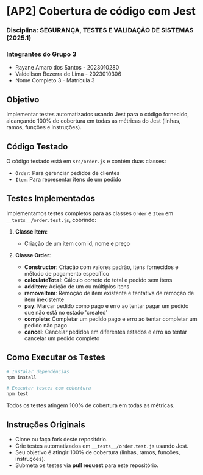 # [AP2] Cobertura de código com Jest
### Disciplina: SEGURANÇA, TESTES E VALIDAÇÃO DE SISTEMAS (2025.1)


### Integrantes do Grupo 3
- Rayane Amaro dos Santos - 2023010280
- Valdeilson Bezerra de Lima - 2023010306
- Nome Completo 3 - Matrícula 3

## Objetivo
Implementar testes automatizados usando Jest para o código fornecido, alcançando 100% de cobertura em todas as métricas do Jest (linhas, ramos, funções e instruções).

## Código Testado
O código testado está em `src/order.js` e contém duas classes:
- `Order`: Para gerenciar pedidos de clientes
- `Item`: Para representar itens de um pedido

## Testes Implementados
Implementamos testes completos para as classes `Order` e `Item` em `__tests__/order.test.js`, cobrindo:

1. **Classe Item**:
   - Criação de um item com id, nome e preço

2. **Classe Order**:
   - **Constructor**: Criação com valores padrão, itens fornecidos e método de pagamento específico
   - **calculateTotal**: Cálculo correto do total e pedido sem itens
   - **addItem**: Adição de um ou múltiplos itens
   - **removeItem**: Remoção de item existente e tentativa de remoção de item inexistente
   - **pay**: Marcar pedido como pago e erro ao tentar pagar um pedido que não está no estado 'created'
   - **complete**: Completar um pedido pago e erro ao tentar completar um pedido não pago
   - **cancel**: Cancelar pedidos em diferentes estados e erro ao tentar cancelar um pedido completo

## Como Executar os Testes

```bash
# Instalar dependências
npm install

# Executar testes com cobertura
npm test
```

Todos os testes atingem 100% de cobertura em todas as métricas.

## Instruções Originais

- Clone ou faça fork deste repositório.
- Crie testes automatizados em `__tests__/order.test.js` usando Jest.
- Seu objetivo é atingir 100% de cobertura (linhas, ramos, funções, instruções).
- Submeta os testes via **pull request** para este repositório.
